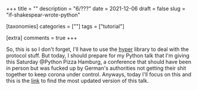 +++
title = ""
description = "6/???"
date = 2021-12-06
draft = false
slug = "if-shakespear-wrote-python"

[taxonomies]
categories = [""]
tags = ["tutorial"]

[extra]
comments = true
+++

So, this is so I don't forget, I'll have to use the [hyper](https://docs.rs/hyper/latest/hyper/) library to deal with the protocol stuff. But today, I should prepare for my Python talk that I'm giving this Saturday @Python Pizza Hamburg, a conference that should have been in person but was fucked up by German's authorities not getting their shit together to keep corona under control. Anyways, today I'll focus on this and this is the [link](https://github.com/marimeireles/talks/blob/master/README.md) to find the most updated version of this talk.